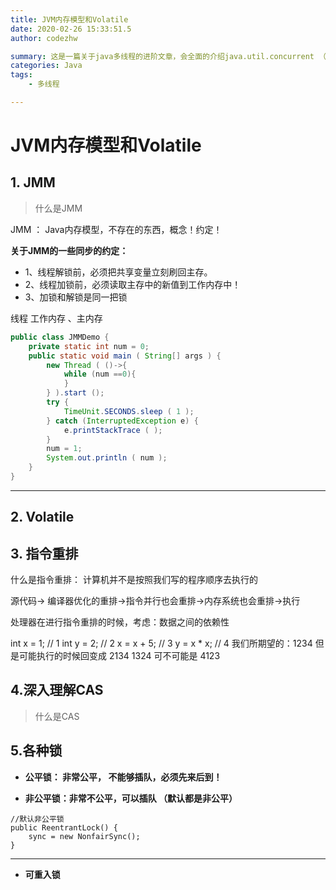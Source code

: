 ```yaml
---
title: JVM内存模型和Volatile
date: 2020-02-26 15:33:51.5
author: codezhw

summary: 这是一篇关于java多线程的进阶文章，会全面的介绍java.util.concurrent （简称JUC)下的内容，也会介绍一下实际生成过程中的情况，提高对java多线程的理解。
categories: Java
tags: 
    - 多线程

---
```




# JVM内存模型和Volatile



##  1. JMM

> 什么是JMM

JMM ： Java内存模型，不存在的东西，概念！约定！  

**关于JMM的一些同步的约定：**

* 1、线程解锁前，必须把共享变量立刻刷回主存。
* 2、线程加锁前，必须读取主存中的新值到工作内存中！
* 3、加锁和解锁是同一把锁  

线程  工作内存  、主内存



```java
public class JMMDemo {
    private static int num = 0;
    public static void main ( String[] args ) {
        new Thread ( ()->{
            while (num ==0){
            }
        } ).start ();
        try {
            TimeUnit.SECONDS.sleep ( 1 );
        } catch (InterruptedException e) {
            e.printStackTrace ( );
        }
        num = 1;
        System.out.println ( num );
    }
}
```

---



## 2. Volatile



>  

## 3. 指令重排



什么是指令重排： 计算机并不是按照我们写的程序顺序去执行的

源代码-> 编译器优化的重排->指令并行也会重排->内存系统也会重排->执行

处理器在进行指令重排的时候，考虑：数据之间的依赖性

int x = 1; // 1 
int y = 2; // 2 
x = x + 5; // 3 
y = x * x; // 4
我们所期望的：1234  但是可能执行的时候回变成 2134  1324 可不可能是  4123

## 4.深入理解CAS

> 什么是CAS

## 5.各种锁



- **公平锁： 非常公平， 不能够插队，必须先来后到！**

- **非公平锁：非常不公平，可以插队 （默认都是非公平）**

```javajava
//默认非公平锁
public ReentrantLock() {
    sync = new NonfairSync();
}
```

****

- **可重入锁**